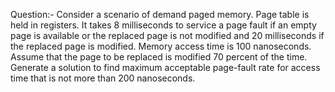 Question:-
Consider a scenario of demand paged memory. Page table is held in registers. It takes
8 milliseconds to service a page fault if an empty page is available or the replaced page is not
modified and 20 milliseconds if the replaced page is modified. Memory access time is 100
nanoseconds. Assume that the page to be replaced is modified 70 percent of the time. Generate a
solution to find maximum acceptable page-fault rate for access time that is not more than 200
nanoseconds.


